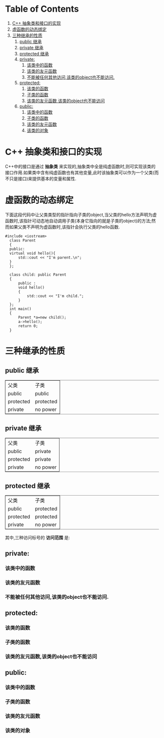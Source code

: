 
# Table of Contents

1.  [C++ 抽象类和接口的实现](#org4cf9eba)
2.  [虚函数的动态绑定](#org1e1dfd1)
3.  [三种继承的性质](#orge7cb225)
    1.  [public 继承](#org1e6b843)
    2.  [private 继承](#org84d8fc9)
    3.  [protected 继承](#orgf086d4e)
    4.  [private:](#org48cc29b)
        1.  [该类中的函数](#org811213f)
        2.  [该类的友元函数](#org3fa89d9)
        3.  [不能被任何其他访问,该类的object也不能访问.](#org95f4077)
    5.  [protected:](#org061e5c4)
        1.  [该类的函数](#org6f6d868)
        2.  [子类的函数](#org349d89b)
        3.  [该类的友元函数,该类的object也不能访问](#org74c1bac)
    6.  [public:](#org6f0cc82)
        1.  [该类中的函数](#orgc69fb1f)
        2.  [子类的函数](#orgaeba22b)
        3.  [该类的友元函数](#org931229c)
        4.  [该类的对象](#orgee8451d)



<a id="org4cf9eba"></a>

# C++ 抽象类和接口的实现

C++中的接口是通过 **抽象类** 来实现的,抽象类中全是纯虚函数时,则可实现该类的接口作用.如果类中含有纯虚函数也有其他变量,此时该抽象类可以作为一个父类(而不只是接口)来提供基本的变量和属性.


<a id="org1e1dfd1"></a>

# 虚函数的动态绑定

下面这段代码中让父类类型的指针指向子类的object,当父类的hello方法声明为虚函数时,该指针可动态地自动调用子类(本身它指向的就是子类的object)的方法;然而如果父类不声明为虚函数时,该指针会执行父类的hello函数.

    #include <iostream>
      class Parent
      {
      public:
      virtual void hello(){
          std::cout << "I'm parent.\n";
      }
      };
    
      class child: public Parent
      {
          public :
          void hello()
          {
              std::cout << "I'm child.";
          }
      };
      int main()
      {
          Parent *a=new child();
          a->hello();
          return 0;
      }


<a id="orge7cb225"></a>

# 三种继承的性质


<a id="org1e6b843"></a>

## public 继承

<table border="2" cellspacing="0" cellpadding="6" rules="groups" frame="hsides">


<colgroup>
<col  class="org-left" />

<col  class="org-left" />
</colgroup>
<tbody>
<tr>
<td class="org-left">父类</td>
<td class="org-left">子类</td>
</tr>


<tr>
<td class="org-left">public</td>
<td class="org-left">public</td>
</tr>


<tr>
<td class="org-left">protected</td>
<td class="org-left">protected</td>
</tr>


<tr>
<td class="org-left">private</td>
<td class="org-left">no power</td>
</tr>
</tbody>
</table>


<a id="org84d8fc9"></a>

## private 继承

<table border="2" cellspacing="0" cellpadding="6" rules="groups" frame="hsides">


<colgroup>
<col  class="org-left" />

<col  class="org-left" />
</colgroup>
<tbody>
<tr>
<td class="org-left">父类</td>
<td class="org-left">子类</td>
</tr>


<tr>
<td class="org-left">public</td>
<td class="org-left">private</td>
</tr>


<tr>
<td class="org-left">protected</td>
<td class="org-left">private</td>
</tr>


<tr>
<td class="org-left">private</td>
<td class="org-left">no power</td>
</tr>
</tbody>
</table>


<a id="orgf086d4e"></a>

## protected 继承

<table border="2" cellspacing="0" cellpadding="6" rules="groups" frame="hsides">


<colgroup>
<col  class="org-left" />

<col  class="org-left" />
</colgroup>
<tbody>
<tr>
<td class="org-left">父类</td>
<td class="org-left">子类</td>
</tr>


<tr>
<td class="org-left">public</td>
<td class="org-left">protected</td>
</tr>


<tr>
<td class="org-left">protected</td>
<td class="org-left">protected</td>
</tr>


<tr>
<td class="org-left">private</td>
<td class="org-left">no power</td>
</tr>
</tbody>
</table>

其中,三种访问标号的 **访问范围** 是:


<a id="org48cc29b"></a>

## private:


<a id="org811213f"></a>

### 该类中的函数


<a id="org3fa89d9"></a>

### 该类的友元函数


<a id="org95f4077"></a>

### 不能被任何其他访问,该类的object也不能访问.


<a id="org061e5c4"></a>

## protected:


<a id="org6f6d868"></a>

### 该类的函数


<a id="org349d89b"></a>

### 子类的函数


<a id="org74c1bac"></a>

### 该类的友元函数,该类的object也不能访问


<a id="org6f0cc82"></a>

## public:


<a id="orgc69fb1f"></a>

### 该类中的函数


<a id="orgaeba22b"></a>

### 子类的函数


<a id="org931229c"></a>

### 该类的友元函数


<a id="orgee8451d"></a>

### 该类的对象

